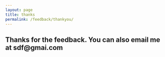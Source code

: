 ```yaml
---
layout: page
title: thanks
permalink: /feedback/thankyou/
---
```


<h2 >Thanks for the feedback. You can also email me at sdf@gmai.com</h2>